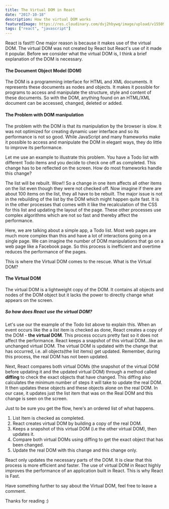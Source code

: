 ```yaml
---
title: The Virtual DOM in React
date: "2017-10-18"
description: How the virtual DOM works
featuredImage: https://res.cloudinary.com/dvj2hbywq/image/upload/v1550930072/potrait.jpg
tags: ["react", "javascript"]
---
```



React is fast!!! One major reason is because it makes use of the virtual DOM. The virtual DOM was not created by React but React's use of it made it popular. Before we consider what the virtual DOM is, I think a brief explanation of the DOM is necessary.

<h4>The Document Object Model (DOM) </h4>

The DOM is a programming interface for HTML and XML documents. It represents these documents as nodes and objects. It makes it possible for programs to access and manipulate the structure, style and content of these documents. So with the DOM, anything found on an HTML/XML document can be accessed, changed, deleted or added.

<h4> The Problem with DOM manipulation </h4>

The problem with the DOM is that its manipulation by the browser is slow. It was not optimized for creating dynamic user interface and so its performance is not so good. While JavaScript and many frameworks make it possible to access and manipulate the DOM in elegant ways, they do little to improve its performance. 

Let me use an example to illustrate this problem. You have a Todo list with different Todo items and you decide to check one off as completed. This change has to be reflected on the screen. How do most frameworks handle this change?

The list will be rebuilt. Wow!! So a change in one item affects all other items on the list even though they were not checked off. Now imagine if there are about 100 items on the list, they all have to be rebuilt. The major issue is not in the rebuilding of the list by the DOM which might happen quite fast. It is in the other processes that comes with it like the recalculation of the CSS for this list and updating the layout of the page. These other processes use complex algorithms which are not so fast and thereby affect the performance.

Here, we are talking about a simple app, a Todo list. Most web pages are much more complex than this and have a lot of interactions going on a single page. We can imagine the number of DOM manipulations that go on a web page like a Facebook page. So this process is inefficient and overtime reduces the performance of the pages. 

This is where the Virtual DOM comes to the rescue. What is the Virtual DOM?

<h4>The Virtual DOM </h4>

The virtual DOM is a lightweight copy of the DOM. It contains all objects and nodes of the DOM object but it lacks the power to directly change what appears on the screen.

<h5><b>So how does React use the virtual DOM?</b></h5>

Let's use our the example of the Todo list above to explain this. When an event occurs like the a list item is checked as done, React creates a copy of the DOM - <b>the virtual DOM</b>. This process occurs pretty fast so it does not affect the performance. React keeps a snapshot of this virtual DOM...like an unchanged virtual DOM. The virtual DOM is updated with the change that has occurred, i.e. all objects(the list items) get updated. Remember, during this process, the real DOM has not been updated.

Next, React compares both virtual DOMs (the snapshot of the virtual DOM before updating it and the updated virtual DOM)  through a method called <b>diffing</b> to check the exact objects that have changed. This diffing also calculates the minimum number of steps it will take to update the real DOM. It then updates these objects and these objects alone on the real DOM. In our case, it updates just the list item that was on the Real DOM and this change is seen on the screen.

Just to be sure you get the flow, here's an ordered list of what happens.

1.   List Item is checked as completed.
2.   React creates virtual DOM by building a copy of the real DOM.
3.   Keeps a snapshot of this virtual DOM (i.e the other virtual DOM), then updates it.
4.   Compare both virtual DOMs using diffing to get the exact object that has been changed.
5. Update the real DOM with this change and this change only.

React only updates the necessary parts of the DOM. It is clear that this process is more efficient and faster. The use of virtual DOM in React highly improves the performance of an application built in React. This is why React is Fast. 

Have something further to say about the Virtual DOM, feel free to leave a comment.

Thanks for reading :)
